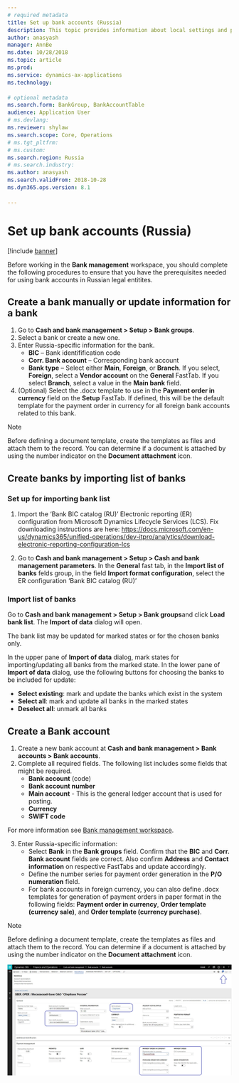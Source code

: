 ```yaml
---
# required metadata
title: Set up bank accounts (Russia)
description: This topic provides information about local settings and prerequisites for bank modules for Russia. 
author: anasyash
manager: AnnBe
ms.date: 10/28/2018
ms.topic: article
ms.prod: 
ms.service: dynamics-ax-applications
ms.technology: 

# optional metadata
ms.search.form: BankGroup, BankAccountTable 
audience: Application User
# ms.devlang: 
ms.reviewer: shylaw
ms.search.scope: Core, Operations
# ms.tgt_pltfrm: 
# ms.custom: 
ms.search.region: Russia
# ms.search.industry: 
ms.author: anasyash
ms.search.validFrom: 2018-10-28
ms.dyn365.ops.version: 8.1

---
```


# Set up bank accounts (Russia)

[!include [banner](../includes/banner.md)]

Before working in the **Bank management** workspace, you should complete the following procedures to ensure that you have the prerequisites needed for using bank accounts in Russian legal entitites.

## Create a bank manually or update information for a bank

1. Go to **Cash and bank management > Setup > Bank groups**.
2. Select a bank or create a new one. 
2. Enter Russia-specific information for the bank.  
   - **BIC** – Bank identifification code 
   - **Corr. Bank account** – Corresponding bank account
   - **Bank type** – Select either **Main**, **Foreign**, or **Branch**. If you select, **Foreign**, select a **Vendor account** on the **General** FastTab. If you select **Branch**, select a value in the **Main bank** field.
3. (Optional) Select the .docx template to use in the **Payment order in currency** field on the **Setup** FastTab. If defined, this will be the default template for the payment order in currency for all foreign bank accounts related to this bank.

> [!NOTE]
> Before defining a document template, create the templates as files and attach them to the record. You can determine if a document is attached by using the number indicator on the **Document attachment** icon.


## Create banks by importing list of banks

### Set up for importing bank list

1.	Import the ‘Bank BIC catalog (RU)’ Electronic reporting (ER) configuration from Microsoft Dynamics Lifecycle Services (LCS).
Fix downloading instructions are here: https://docs.microsoft.com/en-us/dynamics365/unified-operations/dev-itpro/analytics/download-electronic-reporting-configuration-lcs 

2. Go to **Cash and bank management > Setup > Cash and bank management parameters**. In the **General** fast tab, in the **Import list of banks** felds group, in the field **Import format configuration**, select the ER configuration ‘Bank BIC catalog (RU)’


### Import list of banks

Go to **Cash and bank management > Setup > Bank groups**and click **Load bank list**. The **Import of data** dialog will open.

The bank list may be updated for marked states or for the chosen banks only.

In the upper pane of **Import of data** dialog, mark states for importing/updating all banks from the marked state.
In the lower pane of **Import of data** dialog, use the following buttons for choosing the banks to be included for update:
  - **Select existing**: mark and update the banks which exist in the system
  - **Select all**: mark and update all banks in the marked states
  - **Deselect all**: unmark all banks 


## Create a Bank account

1. Create a new bank account at **Cash and bank management > Bank accounts > Bank accounts**.
2. Complete all required fields. The following list includes some fields that might be required. 
    - **Bank account** (code)
    - **Bank account number**
    - **Main account** - This is the general ledger account that is used for posting.
    - **Currency**
    - **SWIFT code** 

  For more information see [Bank management workspace](../cash-bank-management/bank-management-workspace.md).

3. Enter Russia-specific information: 
    - Select **Bank** in the **Bank groups** field. Confirm that the **BIC** and **Corr. Bank account** fields are correct. Also confirm **Address** and **Contact information** on respective FastTabs and update accordingly.
    - Define the number series for payment order generation in the **P/O numeration** field.
    - For bank accounts in foreign currency, you can also define .docx templates for generation of payment orders in paper format in the following fields: **Payment order in currency**, **Order template (currency sale)**, and **Order template (currency purchase)**. 

> [!NOTE]
> Before defining a document template, create the templates as files and attach them to the record. You can determine if a document is attached by using the number indicator on the **Document attachment** icon.

![Bank account](media/rus-bank-account.jpg)
